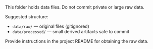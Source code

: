 This folder holds data files. Do not commit private or large raw data.

Suggested structure:
- `data/raw/` — original files (gitignored)
- `data/processed/` — small derived artifacts safe to commit

Provide instructions in the project README for obtaining the raw data.
